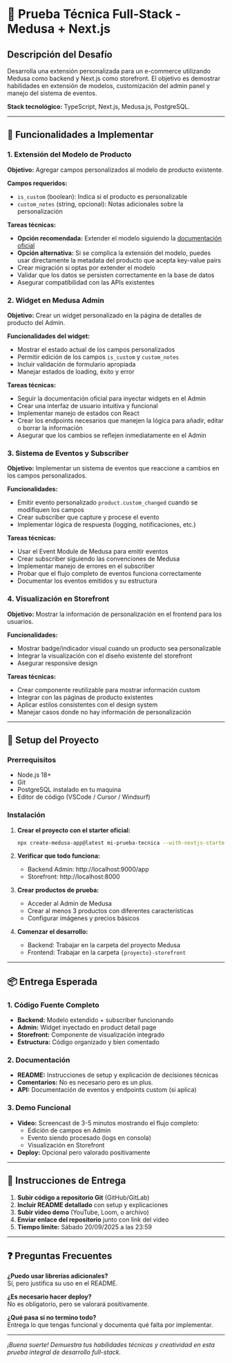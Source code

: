 # 🔧 Prueba Técnica Full-Stack - Medusa + Next.js

## Descripción del Desafío

Desarrolla una extensión personalizada para un e-commerce utilizando Medusa como backend y Next.js como storefront. El objetivo es demostrar habilidades en extensión de modelos, customización del admin panel y manejo del sistema de eventos.

**Stack tecnológico:** TypeScript, Next.js, Medusa.js, PostgreSQL.

---

## 🎯 Funcionalidades a Implementar

### 1. Extensión del Modelo de Producto

**Objetivo:** Agregar campos personalizados al modelo de producto existente.

**Campos requeridos:**
- `is_custom` (boolean): Indica si el producto es personalizable
- `custom_notes` (string, opcional): Notas adicionales sobre la personalización

**Tareas técnicas:**
- **Opción recomendada:** Extender el modelo siguiendo la [documentación oficial](https://docs.medusajs.com/resources/commerce-modules/product/extend)
- **Opción alternativa:** Si se complica la extensión del modelo, puedes usar directamente la metadata del producto que acepta key-value pairs
- Crear migración si optas por extender el modelo
- Validar que los datos se persisten correctamente en la base de datos
- Asegurar compatibilidad con las APIs existentes

### 2. Widget en Medusa Admin

**Objetivo:** Crear un widget personalizado en la página de detalles de producto del Admin.

**Funcionalidades del widget:**
- Mostrar el estado actual de los campos personalizados
- Permitir edición de los campos `is_custom` y `custom_notes`
- Incluir validación de formulario apropiada
- Manejar estados de loading, éxito y error

**Tareas técnicas:**
- Seguir la documentación oficial para inyectar widgets en el Admin
- Crear una interfaz de usuario intuitiva y funcional
- Implementar manejo de estados con React
- Crear los endpoints necesarios que manejen la lógica para añadir, editar o borrar la información
- Asegurar que los cambios se reflejen inmediatamente en el Admin

### 3. Sistema de Eventos y Subscriber

**Objetivo:** Implementar un sistema de eventos que reaccione a cambios en los campos personalizados.

**Funcionalidades:**
- Emitir evento personalizado `product.custom_changed` cuando se modifiquen los campos
- Crear subscriber que capture y procese el evento
- Implementar lógica de respuesta (logging, notificaciones, etc.)

**Tareas técnicas:**
- Usar el Event Module de Medusa para emitir eventos
- Crear subscriber siguiendo las convenciones de Medusa
- Implementar manejo de errores en el subscriber
- Probar que el flujo completo de eventos funciona correctamente
- Documentar los eventos emitidos y su estructura

### 4. Visualización en Storefront 

**Objetivo:** Mostrar la información de personalización en el frontend para los usuarios.

**Funcionalidades:**
- Mostrar badge/indicador visual cuando un producto sea personalizable
- Integrar la visualización con el diseño existente del storefront
- Asegurar responsive design

**Tareas técnicas:**
- Crear componente reutilizable para mostrar información custom
- Integrar con las páginas de producto existentes
- Aplicar estilos consistentes con el design system
- Manejar casos donde no hay información de personalización

---

## 🚀 Setup del Proyecto

### Prerrequisitos
- Node.js 18+
- Git
- PostgreSQL instalado en tu maquina
- Editor de código (VSCode / Cursor / Windsurf)

### Instalación

1. **Crear el proyecto con el starter oficial:**
   ```bash
   npx create-medusa-app@latest mi-prueba-tecnica --with-nextjs-starter
   ```

2. **Verificar que todo funciona:**
   - Backend Admin: http://localhost:9000/app
   - Storefront: http://localhost:8000

3. **Crear productos de prueba:**
   - Acceder al Admin de Medusa
   - Crear al menos 3 productos con diferentes características
   - Configurar imágenes y precios básicos

4. **Comenzar el desarrollo:**
   - Backend: Trabajar en la carpeta del proyecto Medusa
   - Frontend: Trabajar en la carpeta `{proyecto}-storefront`

---

## 📦 Entrega Esperada

### 1. Código Fuente Completo
- **Backend:** Modelo extendido + subscriber funcionando
- **Admin:** Widget inyectado en product detail page
- **Storefront:** Componente de visualización integrado
- **Estructura:** Código organizado y bien comentado

### 2. Documentación
- **README:** Instrucciones de setup y explicación de decisiones técnicas
- **Comentarios:** No es necesario pero es un plus.
- **API:** Documentación de eventos y endpoints custom (si aplica)

### 3. Demo Funcional
- **Video:** Screencast de 3-5 minutos mostrando el flujo completo:
  - Edición de campos en Admin
  - Evento siendo procesado (logs en consola)
  - Visualización en Storefront
- **Deploy:** Opcional pero valorado positivamente

---

## 🤝 Instrucciones de Entrega

1. **Subir código a repositorio Git** (GitHub/GitLab)
2. **Incluir README detallado** con setup y explicaciones
3. **Subir video demo** (YouTube, Loom, o archivo)
4. **Enviar enlace del repositorio** junto con link del video
5. **Tiempo límite:** Sábado 20/09/2025 a las 23:59

---

## ❓ Preguntas Frecuentes

**¿Puedo usar librerías adicionales?**  
Sí, pero justifica su uso en el README.

**¿Es necesario hacer deploy?**  
No es obligatorio, pero se valorará positivamente.

**¿Qué pasa si no termino todo?**  
Entrega lo que tengas funcional y documenta qué falta por implementar.

---

*¡Buena suerte! Demuestra tus habilidades técnicas y creatividad en esta prueba integral de desarrollo full-stack.*
